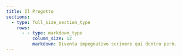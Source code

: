 ```yaml
---
title: Il Progetto
sections:
  - type: full_size_section_type
    rows:
      - - type: markdown_type
          column_size: 12
          markdown: Diventa impegnativo scrivere qui dentro però.
---
```

